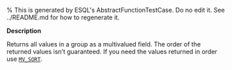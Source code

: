 % This is generated by ESQL's AbstractFunctionTestCase. Do no edit it. See ../README.md for how to regenerate it.

**Description**

Returns all values in a group as a multivalued field. The order of the returned values isn’t guaranteed. If you need the values returned in order use [`MV_SORT`](/reference/query-languages/esql/esql-functions-operators.md#esql-mv_sort).

